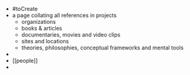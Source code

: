 - #toCreate
- a page collating all references in projects
	- organizations
	- books & articles
	- documentaries, movies and video clips
	- sites and locations
	- theories, philosophies, conceptual frameworks and mental tools
-
- [[people]]
-